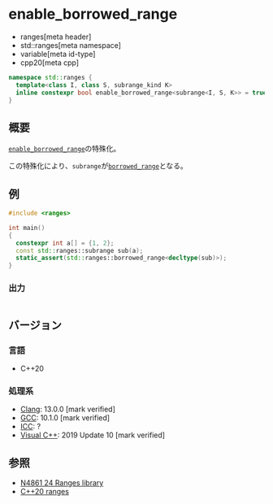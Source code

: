 # enable_borrowed_range
* ranges[meta header]
* std::ranges[meta namespace]
* variable[meta id-type]
* cpp20[meta cpp]

```cpp
namespace std::ranges {
  template<class I, class S, subrange_kind K>
  inline constexpr bool enable_borrowed_range<subrange<I, S, K>> = true;
}
```

## 概要

[`enable_borrowed_range`](../enable_borrowed_range.md)の特殊化。

この特殊化により、`subrange`が[`borrowed_range`](../borrowed_range.md)となる。

## 例

```cpp example
#include <ranges>

int main()
{
  constexpr int a[] = {1, 2};
  const std::ranges::subrange sub(a);
  static_assert(std::ranges::borrowed_range<decltype(sub)>);
}
```

### 出力
```
```

## バージョン
### 言語
- C++20

### 処理系
- [Clang](/implementation.md#clang): 13.0.0 [mark verified]
- [GCC](/implementation.md#gcc): 10.1.0 [mark verified]
- [ICC](/implementation.md#icc): ?
- [Visual C++](/implementation.md#visual_cpp): 2019 Update 10 [mark verified]

## 参照
- [N4861 24 Ranges library](https://timsong-cpp.github.io/cppwp/n4861/ranges)
- [C++20 ranges](https://techbookfest.org/product/5134506308665344)
